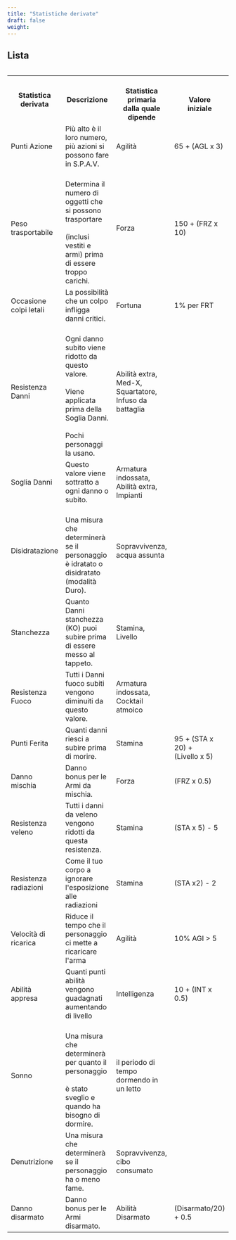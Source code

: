 ```yaml
---
title: "Statistiche derivate"
draft: false
weight:
---
```


## Lista

<div style="overflow-x:auto;" class="TableData">
<table>
  <tr>
    <th>Statistica derivata</th>
    <th>Descrizione</th>
    <th><br>Statistica primaria<br>dalla quale dipende</th>
    <th><br>Valore<br>iniziale</th>
  </tr>
  <tr>
    <td>Punti Azione</td>
    <td>Più alto è il loro numero, più azioni si possono fare in S.P.A.V.</td>
    <td>Agilità</td>
    <td>65 + (AGL x 3)</td>
  </tr>
  <tr>
    <td>Peso trasportabile</td>
    <td><br>Determina il numero di oggetti che si possono trasportare <br><br>(inclusi vestiti e armi) prima di essere troppo carichi.</td>
    <td>Forza<br></td>
    <td>150 + (FRZ x 10)</td>
  </tr>
  <tr>
    <td>Occasione colpi letali</td>
    <td>La possibilità che un colpo infligga danni critici.</td>
    <td>Fortuna</td>
    <td>1% per FRT</td>
  </tr>
  <tr>
    <td>Resistenza Danni</td>
    <td><br>Ogni danno subito viene ridotto da questo valore. <br><br>Viene applicata prima della Soglia Danni. <br><br>Pochi personaggi la usano.</td>
    <td>Abilità extra, Med-X, Squartatore, Infuso da battaglia </td>
    <td></td>
  </tr>
  <tr>
    <td>Soglia Danni</td>
    <td>Questo valore viene sottratto a ogni danno o subito.</td>
    <td>Armatura indossata, Abilità extra, Impianti</td>
    <td></td>
  </tr>
  <tr>
    <td>Disidratazione</td>
    <td><br>Una misura che determinerà se il personaggio<br>è idratato o disidratato (modalità Duro).</td>
    <td>Sopravvivenza, acqua assunta</td>
    <td></td>
  </tr>
  <tr>
    <td>Stanchezza</td>
    <td>Quanto Danni stanchezza (KO) puoi subire prima di essere messo al tappeto.</td>
    <td>Stamina, Livello</td>
    <td></td>
  </tr>
  <tr>
    <td>Resistenza Fuoco</td>
    <td>Tutti i Danni fuoco subiti vengono diminuiti da questo valore.</td>
    <td>Armatura indossata, Cocktail atmoico</td>
    <td></td>
  </tr>
  <tr>
    <td>Punti Ferita</td>
    <td>Quanti danni riesci a subire prima di morire.</td>
    <td>Stamina</td>
    <td><br>95 + (STA x 20) +<br>(Livello x 5)<br></td>
  </tr>
  <tr>
    <td>Danno mischia</td>
    <td>Danno bonus per le Armi da mischia.</td>
    <td>Forza</td>
    <td>(FRZ x 0.5)</td>
  </tr>
  <tr>
    <td>Resistenza veleno</td>
    <td>Tutti i danni da veleno vengono ridotti da questa resistenza.</td>
    <td>Stamina</td>
    <td>(STA x 5) - 5</td>
  </tr>
  <tr>
    <td>Resistenza radiazioni</td>
    <td>Come il tuo corpo a ignorare l'esposizione alle radiazioni</td>
    <td>Stamina</td>
    <td>(STA x2) - 2</td>
  </tr>
  <tr>
    <td>Velocità di ricarica</td>
    <td>Riduce il tempo che il personaggio ci mette a ricaricare l'arma</td>
    <td>Agilità</td>
    <td>10% AGI &gt; 5</td>
  </tr>
  <tr>
    <td>Abilità appresa</td>
    <td>Quanti punti abilità vengono guadagnati aumentando di livello</td>
    <td>Intelligenza</td>
    <td>10 + (INT x 0.5)</td>
  </tr>
  <tr>
    <td>Sonno</td>
    <td><br>Una misura che determinerà per quanto il personaggio <br><br>è stato sveglio e quando ha bisogno di dormire.</td>
    <td>il periodo di tempo dormendo in un letto</td>
    <td></td>
  </tr>
  <tr>
    <td>Denutrizione</td>
    <td>Una misura che determinerà se il personaggio ha o meno fame.</td>
    <td>Sopravvivenza, cibo consumato</td>
    <td></td>
  </tr>
  <tr>
    <td>Danno disarmato</td>
    <td>Danno bonus per le Armi disarmato.</td>
    <td>Abilità Disarmato</td>
    <td>(Disarmato/20) + 0.5</td>
  </tr>
</table>
</div>
